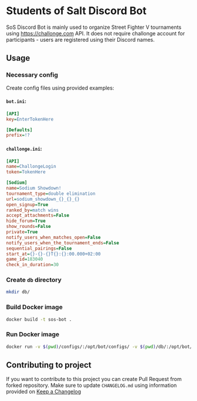 # Students of Salt Discord Bot

SoS Discord Bot is mainly used to organize Street Fighter V tournaments using https://challonge.com API.
It does not require challonge account for participants - users are registered using their Discord names.

## Usage

### Necessary config
Create config files using provided examples:

#### `bot.ini`:
```ini
[API]
key=EnterTokenHere

[Defaults]
prefix=!?
```

#### `challonge.ini`:
```ini
[API]
name=ChallongeLogin
token=TokenHere

[Sodium]
name=Sodium Showdown!
tournament_type=double elimination
url=sodium_showdown_{}_{}_{}
open_signup=True
ranked_by=match wins
accept_attachments=False
hide_forum=True
show_rounds=False
private=True
notify_users_when_matches_open=False
notify_users_when_the_tournament_ends=False
sequential_pairings=False
start_at={}-{}-{}T{}:{}:00.000+02:00
game_id=183040
check_in_duration=30
```

### Create `db` directory
```sh
mkdir db/
```

### Build Docker image
```sh
docker build -t sos-bot .
```

### Run Docker image
```sh
docker run -v $(pwd)/configs/:/opt/bot/configs/ -v $(pwd)/db/:/opt/bot/db/ sos-bot:latest
```

## Contributing to project
If you want to contribute to this project you can create Pull Request from forked repository.
Make sure to update `CHANGELOG.md` using information provided on [Keep a Changelog](https://keepachangelog.com/en/1.0.0/)
